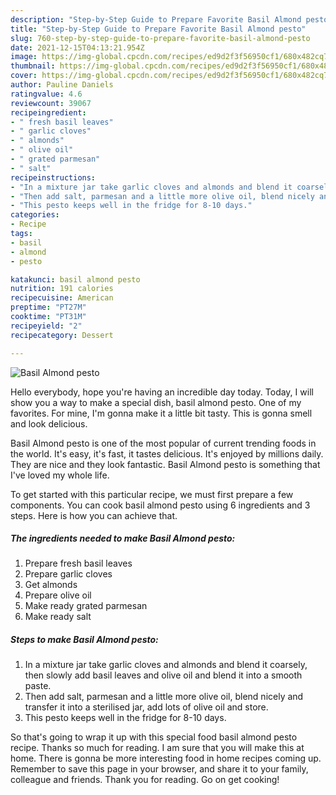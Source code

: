 ```yaml
---
description: "Step-by-Step Guide to Prepare Favorite Basil Almond pesto"
title: "Step-by-Step Guide to Prepare Favorite Basil Almond pesto"
slug: 760-step-by-step-guide-to-prepare-favorite-basil-almond-pesto
date: 2021-12-15T04:13:21.954Z
image: https://img-global.cpcdn.com/recipes/ed9d2f3f56950cf1/680x482cq70/basil-almond-pesto-recipe-main-photo.jpg
thumbnail: https://img-global.cpcdn.com/recipes/ed9d2f3f56950cf1/680x482cq70/basil-almond-pesto-recipe-main-photo.jpg
cover: https://img-global.cpcdn.com/recipes/ed9d2f3f56950cf1/680x482cq70/basil-almond-pesto-recipe-main-photo.jpg
author: Pauline Daniels
ratingvalue: 4.6
reviewcount: 39067
recipeingredient:
- " fresh basil leaves"
- " garlic cloves"
- " almonds"
- " olive oil"
- " grated parmesan"
- " salt"
recipeinstructions:
- "In a mixture jar take garlic cloves and almonds and blend it coarsely, then slowly add basil leaves and olive oil and blend it into a smooth paste."
- "Then add salt, parmesan and a little more olive oil, blend nicely and transfer it into a sterilised jar, add lots of olive oil and store."
- "This pesto keeps well in the fridge for 8-10 days."
categories:
- Recipe
tags:
- basil
- almond
- pesto

katakunci: basil almond pesto 
nutrition: 191 calories
recipecuisine: American
preptime: "PT27M"
cooktime: "PT31M"
recipeyield: "2"
recipecategory: Dessert

---
```



![Basil Almond pesto](https://img-global.cpcdn.com/recipes/ed9d2f3f56950cf1/680x482cq70/basil-almond-pesto-recipe-main-photo.jpg)

Hello everybody, hope you're having an incredible day today. Today, I will show you a way to make a special dish, basil almond pesto. One of my favorites. For mine, I'm gonna make it a little bit tasty. This is gonna smell and look delicious.

Basil Almond pesto is one of the most popular of current trending foods in the world. It's easy, it's fast, it tastes delicious. It's enjoyed by millions daily. They are nice and they look fantastic. Basil Almond pesto is something that I've loved my whole life.




To get started with this particular recipe, we must first prepare a few components. You can cook basil almond pesto using 6 ingredients and 3 steps. Here is how you can achieve that.

<!--inarticleads1-->

##### The ingredients needed to make Basil Almond pesto:

1. Prepare  fresh basil leaves
1. Prepare  garlic cloves
1. Get  almonds
1. Prepare  olive oil
1. Make ready  grated parmesan
1. Make ready  salt




<!--inarticleads2-->

##### Steps to make Basil Almond pesto:

1. In a mixture jar take garlic cloves and almonds and blend it coarsely, then slowly add basil leaves and olive oil and blend it into a smooth paste.
1. Then add salt, parmesan and a little more olive oil, blend nicely and transfer it into a sterilised jar, add lots of olive oil and store.
1. This pesto keeps well in the fridge for 8-10 days.




So that's going to wrap it up with this special food basil almond pesto recipe. Thanks so much for reading. I am sure that you will make this at home. There is gonna be more interesting food in home recipes coming up. Remember to save this page in your browser, and share it to your family, colleague and friends. Thank you for reading. Go on get cooking!
